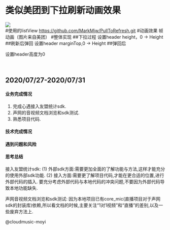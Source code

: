 类似美团到下拉刷新动画效果
==
![](https://github.com/zjdyhant/MeiTuanAnimation/blob/master/app/src/main/res/raw/meituanAnim.gif)<br>
#使用的listView
https://github.com/MarkMjw/PullToRefresh.git
#动画效果
帧动画（图片来自美团）
#整体实现
##下拉过程
设置header height，0 -> Height
##刷新后弹回
设置header marginTop,0 -> Height
##弹回后

设置header高度为0

<br>


## 2020/07/27-2020/07/31

#### 业务完成情况
1. 完成心遇接入友盟统计sdk.
2. 声网的音视频文档浏览和sdk测试.
3. 熟悉项目代码.
#### 技术完成情况

#### 遇到问题和风险

#### 思考总结
接入友盟统计sdk:
(1) 外部sdk方面:需要更加全面的了解功能与方法,这样才能充分的使用外部sdk功能. 
(2) 接入方面:需要更了解项目代码,才能在更合适的位置,进行外部代码的插入. 要充分考虑外部代码与本地代码的冲突问题,不要因为外部代码导致本地功能缺失.

声网音视频文档浏览和sdk测试:
因为本地项目已有core_mic(直播项目对于声网sdk的封装库)依赖,所以看文档的时候,主要关注“1对1视频”和“直播”的差别,以及一些废弃方法上.
    

@cloudmusic-moyi

